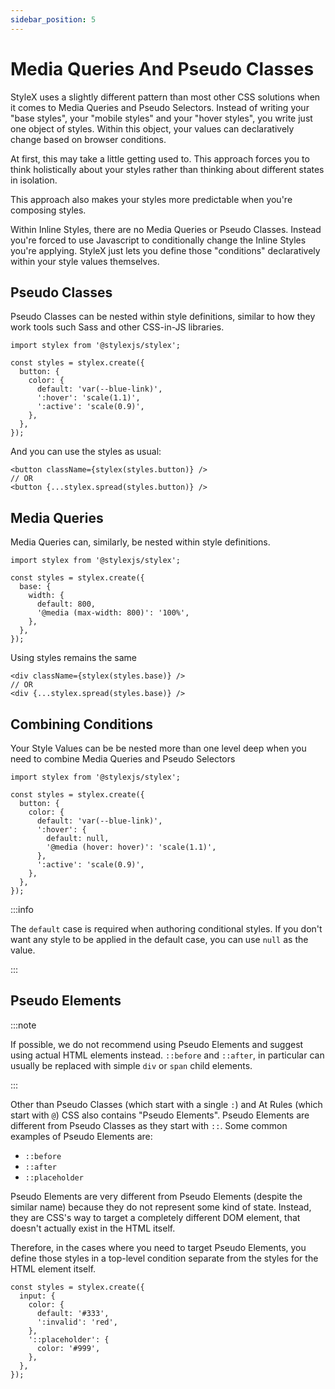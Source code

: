 ```yaml
---
sidebar_position: 5
---
```


# Media Queries And Pseudo Classes

StyleX uses a slightly different pattern than most other CSS solutions when it
comes to Media Queries and Pseudo Selectors. Instead of writing your "base
styles", your "mobile styles" and your "hover styles", you write just one object
of styles. Within this object, your values can declaratively change based on
browser conditions.

At first, this may take a little getting used to. This approach forces you to
think holistically about your styles rather than thinking about different states
in isolation.

This approach also makes your styles more predictable when you're composing
styles.

Within Inline Styles, there are no Media Queries or Pseudo Classes. Instead
you're forced to use Javascript to conditionally change the Inline Styles you're
applying. StyleX just lets you define those "conditions" declaratively within
your style values themselves.

## Pseudo Classes

Pseudo Classes can be nested within style definitions, similar to how they work
tools such Sass and other CSS-in-JS libraries.

```tsx
import stylex from '@stylexjs/stylex';

const styles = stylex.create({
  button: {
    color: {
      default: 'var(--blue-link)',
      ':hover': 'scale(1.1)',
      ':active': 'scale(0.9)',
    },
  },
});
```

And you can use the styles as usual:

```tsx
<button className={stylex(styles.button)} />
// OR
<button {...stylex.spread(styles.button)} />
```

## Media Queries

Media Queries can, similarly, be nested within style definitions.

```tsx
import stylex from '@stylexjs/stylex';

const styles = stylex.create({
  base: {
    width: {
      default: 800,
      '@media (max-width: 800)': '100%',
    },
  },
});
```

Using styles remains the same

```tsx
<div className={stylex(styles.base)} />
// OR
<div {...stylex.spread(styles.base)} />
```

## Combining Conditions

Your Style Values can be be nested more than one level deep when you need to
combine Media Queries and Pseudo Selectors

```tsx
import stylex from '@stylexjs/stylex';

const styles = stylex.create({
  button: {
    color: {
      default: 'var(--blue-link)',
      ':hover': {
        default: null,
        '@media (hover: hover)': 'scale(1.1)',
      },
      ':active': 'scale(0.9)',
    },
  },
});
```

:::info

The `default` case is required when authoring conditional styles. If you don't
want any style to be applied in the default case, you can use `null` as the
value.

:::

## Pseudo Elements

:::note

If possible, we do not recommend using Pseudo Elements and suggest using actual
HTML elements instead. `::before` and `::after`, in particular can usually be
replaced with simple `div` or `span` child elements.

:::

Other than Pseudo Classes (which start with a single `:`) and At Rules (which
start with `@`) CSS also contains "Pseudo Elements". Pseudo Elements are
different from Pseudo Classes as they start with `::`. Some common examples of
Pseudo Elements are:

- `::before`
- `::after`
- `::placeholder`

Pseudo Elements are very different from Pseudo Elements (despite the similar
name) because they do not represent some kind of state. Instead, they are CSS's
way to target a completely different DOM element, that doesn't actually exist in
the HTML itself.

Therefore, in the cases where you need to target Pseudo Elements, you define
those styles in a top-level condition separate from the styles for the HTML
element itself.

```tsx
const styles = stylex.create({
  input: {
    color: {
      default: '#333',
      ':invalid': 'red',
    },
    '::placeholder': {
      color: '#999',
    },
  },
});
```
